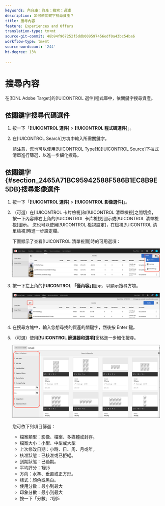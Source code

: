 ```yaml
---
keywords: 內容庫；資產；搜索；過濾
description: 如何依關鍵字搜尋資產？
title: 搜尋內容
feature: Experiences and Offers
translation-type: tm+mt
source-git-commit: 48b94f967252f5ddb009597456edf0a43bc54ba6
workflow-type: tm+mt
source-wordcount: '244'
ht-degree: 13%

---
```



# 搜尋內容

在[!DNL Adobe Target]的[!UICONTROL 選件]程式庫中，依關鍵字搜尋資產。

## 依關鍵字搜尋代碼選件

1. 按一下「**[!UICONTROL 選件]** > **[!UICONTROL 程式碼選件]**」。
1. 在[!UICONTROL Search]方塊中輸入所需關鍵字。

   請注意，您也可以使用[!UICONTROL Type]和[!UICONTROL Source]下拉式清單進行篩選，以進一步細化搜尋。

## 依關鍵字{#section_2465A71BC95942588F586B1EC8B9E5DB}搜尋影像選件

1. 按一下「**[!UICONTROL 選件]** > **[!UICONTROL 影像選件]**」。

1. （可選）在[!UICONTROL 卡片檢視]和[!UICONTROL 清單檢視]之間切換，按一下內容庫右上角的[!UICONTROL 卡片檢視]圖示或[!UICONTROL 清單檢視]圖示。 您也可以使用[!UICONTROL 檢視設定]，在檢視[!UICONTROL 清單檢視]時進一步設定欄。

   下圖顯示了查看[!UICONTROL 清單視圖]時的可用選項：

   ![清單檢視選項](/help/c-experiences/c-manage-content/assets/view-settings-options.png)

1. 按一下左上角的&#x200B;**[!UICONTROL 「僅內容」]**&#x200B;圖示，以顯示搜尋方塊。

   ![「僅限內容」選項](/help/c-experiences/c-manage-content/assets/content-only.png)

1. 在搜尋方塊中，輸入您想尋找的資產的關鍵字，然後按 Enter 鍵。

1. （可選）使用&#x200B;**[!UICONTROL 篩選器和選項]**&#x200B;窗格進一步細化搜尋。

   ![篩選與選項窗格](/help/c-experiences/c-manage-content/assets/filter-and-options.png)

   您可依下列項目篩選：

   * 檔案類型：影像、檔案、多媒體或封存。
   * 檔案大小：小型、中型或大型
   * 上次修改日期：小時、日、周、月或年。
   * 核准狀態：已核准或已拒絕。
   * 到期狀態：已過期。
   * 平均評分：1到5
   * 方向：水準、垂直或正方形。
   * 樣式：顏色或黑白。
   * 使用分數：最小到最大
   * 印象分數：最小到最大
   * 按一下「分數」:1到5